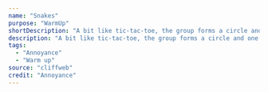 ```yaml
---
name: "Snakes"
purpose: "WarmUp"
shortDescription: "A bit like tic-tac-toe, the group forms a circle and one person gwarmoes in to the middle. There are 3 actions illustrated above (kind of). The person in the middle goes up to a person one by one and says \"Bibbidy Bibbedy BOP!\" on bop both players have to produce one of the 3 actions, if they get the same one the player in the circle now has to be in the middle - otherwise the middle player has to continue."
description: "A bit like tic-tac-toe, the group forms a circle and one person gwarmoes in to the middle. There are 3 actions illustrated above (kind of). The person in the middle goes up to a person one by one and says \"Bibbidy Bibbedy BOP!\" on bop both players have to produce one of the 3 actions, if they get the same one the player in the circle now has to be in the middle - otherwise the middle player has to continue."
tags:
  - "Annoyance"
  - "Warm up"
source: "cliffweb"
credit: "Annoyance"
---
```


